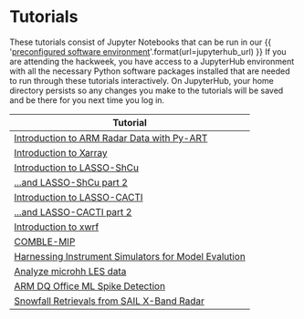 # Tutorials

These tutorials consist of Jupyter Notebooks that can be run in our
{{ '[preconfigured software environment]({url})'.format(url=jupyterhub_url) }}
If you are attending the hackweek, you have access to a JupyterHub environment
with all the necessary Python software packages installed that are needed to run
through these tutorials interactively. On JupyterHub, your home directory persists
so any changes you make to the tutorials will be saved and be there for you next
time you log in.

| Tutorial                                                                                           |
|----------------------------------------------------------------------------------------------------|
| [Introduction to ARM Radar Data with Py-ART](./pyart/pyart-basics.ipynb)                           |
| [Introduction to Xarray](./xarray/xarray-intro.ipynb)                                              |
| [Introduction to LASSO-ShCu](./lasso/lasso-shcu.ipynb)                                             |
| [...and LASSO-ShCu part 2](./lasso/lasso-cacti_part2.ipynb)                                        |
| [Introduction to LASSO-CACTI](./lasso/lasso-cacti.ipynb)                                           |
| [...and LASSO-CACTI part 2](./lasso/lasso-cacti_part2.ipynb)                                       |
| [Introduction to xwrf](./xarray/xwrf-xarray-intro.ipynb)                                           |
| [COMBLE-MIP](./comble/comble-mip-tutorial.ipynb)                                                   |
| [Harnessing Instrument Simulators for Model Evalution](./emc2/InstrumentSimulatorsForModelEvaluation.ipynb) |
| [Analyze microhh LES data](./microhh/manalyze_microhh.ipynb)                                       |
| [ARM DQ Office ML Spike Detection](./machine_learning/ARM_DQO_Spike_Detection.ipynb)               |
| [Snowfall Retrievals from SAIL X-Band Radar](./pyart/sail_qpe_grid.ipynb)                          |

